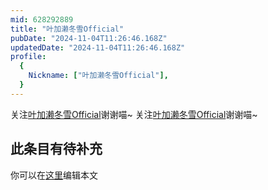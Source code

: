 ```yaml
---
mid: 628292889
title: "叶加濑冬雪Official"
pubDate: "2024-11-04T11:26:46.168Z"
updatedDate: "2024-11-04T11:26:46.168Z"
profile:
  {
    Nickname: ["叶加濑冬雪Official"],
  }
---
```


关注[叶加濑冬雪Official](https://space.bilibili.com/628292889)谢谢喵~ 关注[叶加濑冬雪Official](https://space.bilibili.com/628292889)谢谢喵~

## 此条目有待补充
你可以在[这里](https://github.com/Yuhanawa/VTuber.ICU-Content/edit/master/v/叶加濑冬雪Official/index.md)编辑本文
